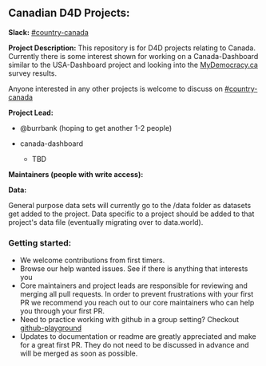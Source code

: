 ## Canadian D4D Projects:

**Slack:** [#country-canada](https://datafordemocracy.slack.com/messages/country-canada/)

**Project Description:**
This repository is for D4D projects relating to Canada. Currently there is some interest shown for working on a
Canada-Dashboard similar to the USA-Dashboard project and looking into the [MyDemocracy.ca](https://www.mydemocracy.ca/) survey results.

Anyone interested in any other projects is welcome to discuss on [#country-canada](https://datafordemocracy.slack.com/messages/country-canada/)

**Project Lead:**
 * @burrbank
  (hoping to get another 1-2 people)
 
* canada-dashboard

    * TBD

**Maintainers (people with write access):**


**Data:** 

General purpose data sets will currently go to the /data folder as datasets get added to the project. Data specific to a project should be added to that project's data file (eventually migrating over to data.world).

### Getting started:
* We welcome contributions from first timers.
* Browse our help wanted issues. See if there is anything that interests you
* Core maintainers and project leads are responsible for reviewing and merging all pull requests. In order to prevent frustrations with your first PR we recommend you reach out to our core maintainers who can help you through your first PR.
* Need to practice working with github in a group setting? Checkout [github-playground](https://github.com/Data4Democracy/github-playground)
* Updates to documentation or readme are greatly appreciated and make for a great first PR. They do not need to be discussed in advance and will be merged as soon as possible.
